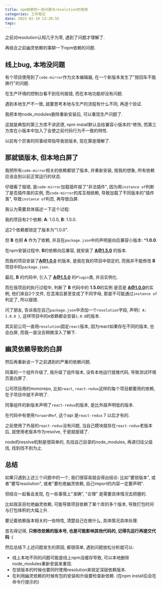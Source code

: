 ```yaml
---
title: npm依赖的一些问题与resolution的使用
categories: 工作笔记
date: 2025-02-10 13:20:55
tags:
---
```

之前对resolution认知几乎为零, 遇到了问题才理解了.

再结合之前幽灵依赖的事聊一下npm依赖的问题.

<!--more-->

## 线上bug, 本地没问题

有个项目使用到了`code-mirror`作为文本编辑器, 在一个新版本发生了"按回车不能换行"的问题.

在生产环境的控制台看不到任何报错, 而在本地功能却没有问题.

遇到本地生产不一致, 就要思考本地与生产的流程有什么不同, 再逐个验证.

我把本地node_modules删除重新安装后, 可以重现生产问题了.

这就是典型的第三方库不讲武德, npm install默认会给兼容小版本的`^`修饰, 而第三方库在小版本中加入了会使之前代码行为不一致的特性.

以前有个厉害的同事经常指导我锁版本, 现在算是理解了.

## 那就锁版本, 但本地白屏了

我把所有`code-mirror`相关的依赖都锁了版本, 并重新安装, 按我的想象, 所有依赖应该会到以前正常运行的状态.

仔细看了报错, 是`code-mirror`加载插件报了"非法插件", 因为用`instance of`判断了是否插件类的实例, 而`code-mirror`的库互相依赖, 导致加载了不同版本的"插件类", 导致`instance of`判否, 再导致白屏.

我认为需要具体描述一下这个过程:



我的项目有2个依赖:  **A**: 1.0.0, **B**: 1.0.0.

这2个依赖都锁定了版本为"1.0.0".

但 **B** 也把 **A** 作为了依赖, 并且在`package.json`中的声明是向后兼容小版本: **^1.0.0**.

在npm安装过程中, **B**的依赖向后兼容, 就安装了 **A@1.5.0** 的版本.

而我的项目安装了**A@1.0.0** 的版本, 是我在我的项目中锁定的, 而我并不能修改 **B** 项目中的`package.json`.

最后, **B** 的代码中, 引入了 **A@1.5.0** 的`Plugin`类, 并且实例化.

而在我项目的执行过程中, 判断了 **B** 代码中的 **1.5.0**的实例 是否是 **A@1.0.0**的实例, 他们来自2个文件, 在混淆后甚至变成了不同字母, 那是不可能通过`instance of`判定了, 所以报错.



问了朋友, 告诉我在自己`package.json`中添加一个`resolution`字段, 声明`{ A: 1.0.0 }`, 这样项目中的`A`依赖都会安装`1.0.0`的版本.

其实前公司一直用`resolution`固定`react`版本, 因为react如果存在不同的版本, 也会白屏, 而我一直没去稍微深入了解下.

## 幽灵依赖导致的白屏

然后再重新说一下之前遇到的严重的依赖问题.

同事的一个组件升级了, 我升级了组件版本, 没有本地运行就推代码, 导致测试环境页面白屏了.

公司项目用的monorepo, 比如`react`, `react-redux`这样的每个项目都要用的依赖, 在子项目中就不声明了.

同事组件的新版本声明了`react-redux`的版本, 是比外层声明低的版本.

在代码中有使用`forwardRef`, 这个api 是`react-redux` 7 以后才有的.

之前使用了外层的`react-redux`没有问题, 当自己模块就存在`react-redux`老版本后, 就使用老版本作为resolve, 于是就报错了.

node的resolve机制是很简单的, 先找自己目录的node_modules, 再递归往父级找, 找到找不到为止.

## 总结

如果只遇到上述三个问题中的一个, 我们很容易就会得出结论: 比如"要锁版本", 或者"要写resolution", 或者"要杜绝幽灵依赖, 自己import的内容一定要声明".

但结合一起看会发现, 在一些事情上"准确",  "合理" 是需要具体情况去把握的.

比如我盲目杜绝幽灵依赖, 可能导致项目依赖了某个库的多个版本, 导致打包时间与打包体积的大幅上升.

要记着依赖版本相关的一些特性, 清楚自己在做什么, 具体情况具体处理.

首先得记得, **只修改依赖的版本号, 也是可能影响其他代码的, 记得先运行再提交代码**  :(

然后总结下上述问题发生的原因, 都很简单, 遇到问题放松分析就可以:

+ 线上本地不同的问题可能是线上npm没缓存导致, 可以本地删除node_modules重新安装来重现.
+ 在锁版本的时候也要同时使用resolution来锁定深层依赖版本.
+ 在利用幽灵依赖的时候有包的安装和升级要检查新依赖. (在npm install后会在命令行提示的)
